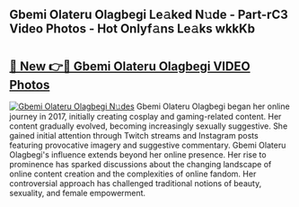 ## Gbemi Olateru Olagbegi Le𝚊ked N𝚞de - Part-rC3 Video Photos - Hot Onlyf𝚊ns Le𝚊ks wkkKb

# <h2><a href="http://ab84043.deff.icu/?id=Gbemi+Olateru+Olagbegi">🔗 New 👉🔴 Gbemi Olateru Olagbegi VIDEO Photos</a></h2>

[![Gbemi Olateru Olagbegi N𝚞des](https://i.imgur.com/rIISA9y.gif)](http://ab84043.deff.icu/?id=Gbemi+Olateru+Olagbegi)
Gbemi Olateru Olagbegi began her online journey in 2017, initially creating cosplay and gaming-related content. Her content gradually evolved, becoming increasingly sexually suggestive. She gained initial attention through Twitch streams and Instagram posts featuring provocative imagery and suggestive commentary. Gbemi Olateru Olagbegi's influence extends beyond her online presence. Her rise to prominence has sparked discussions about the changing landscape of online content creation and the complexities of online fandom. Her controversial approach has challenged traditional notions of beauty, sexuality, and female empowerment.
